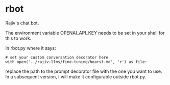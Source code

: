 # rbot

Rajiv's chat bot.

The environment variable OPENAI_API_KEY needs to be set in your shell for this to work.

In rbot.py where it says:

```
# set your custom conversation decorator here
with open('../rajiv-llms/fine-tuning/hearst.md', 'r') as file:
```
replace the path to the prompt decorator file with the one you want to use. In a subsequent version, I will make it configurable outside rbot.py.
